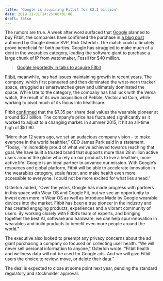 ```yaml
---
title: 'Google is acquiring Fitbit for $2.1 billion'
date: 2019-11-01T14:26:00+01:00
draft: false
---
```


The rumors are true. A week after word surfaced that [Google](https://crunchbase.com/organization/google) planned to buy Fitbit, the companies have confirmed the purchase in [a blog post](https://blog.google/products/hardware/agreement-with-fitbit/) authored by Google device SVP, Rick Osterloh. The match could ultimately prove beneficial for both parties. Google has struggled to make much of a dent in the wearables category, leading the software giant to purchase a large chunk of IP from watchmaker, Fossil for $40 million.

> [Google reportedly in talks to acquire Fitbit](https://techcrunch.com/2019/10/28/google-reportedly-in-talks-to-acquire-fitbit/)

[Fitbit,](https://crunchbase.com/organization/fitbit) meanwhile, has had issues maintaining growth in recent years. The company, which first pioneered and then dominated the wrist-worn tracker space, struggled as smartwatches grew and ultimately dominated the space. While late to the category, the company has had luck with the Versa watch, the result of its own acquisition of Pebble, Vector and Coin, while working to pivot much of its focus into healthcare.

Fitbit [confirmed](https://investor.fitbit.com/press/press-releases/press-release-details/2019/Fitbit-to-Be-Acquired-by-Google/default.aspx) that the $7.35 per share deal values the wearable pioneer at around $2.1 billion. The company’s price has fluctuated significantly as it worked to adjust to a changing market. In summer 2015, it hit an all-time high of $51.90.

“More than 12 years ago, we set an audacious company vision – to make everyone in the world healthier,” CEO James Park said in a statement. “Today, I’m incredibly proud of what we’ve achieved towards reaching that goal. We have built a trusted brand that supports more than 28 million active users around the globe who rely on our products to live a healthier, more active life. Google is an ideal partner to advance our mission. With Google’s resources and global platform, Fitbit will be able to accelerate innovation in the wearables category, scale faster, and make health even more accessible to everyone. I could not be more excited for what lies ahead.”

Osterloh added, “Over the years, Google has made progress with partners in this space with Wear OS and Google Fit, but we see an opportunity to invest even more in Wear OS as well as introduce Made by Google wearable devices into the market. Fitbit has been a true pioneer in the industry and has created engaging products, experiences and a vibrant community of users. By working closely with Fitbit’s team of experts, and bringing together the best AI, software and hardware, we can help spur innovation in wearables and build products to benefit even more people around the world.”

The executive also looked to preempt any privacy concerns about the ad giant purchasing a company so focused on collecting user health. “We will never sell personal information to anyone,” Osterloh wrote. “Fitbit health and wellness data will not be used for Google ads. And we will give Fitbit users the choice to review, move, or delete their data.”

The deal is expected to close at some point next year, pending the standard regulatory and stockholder approval.